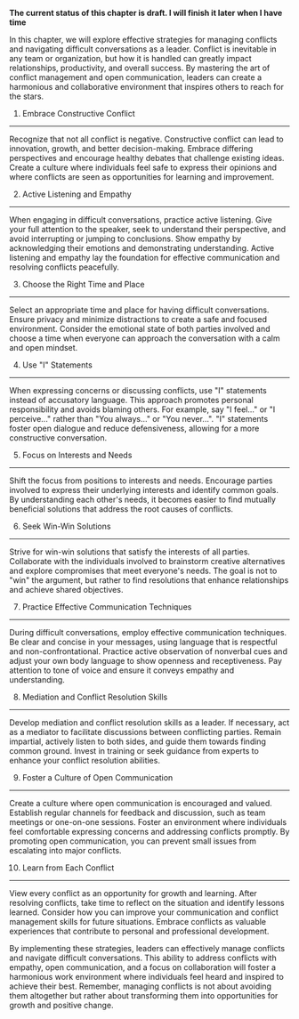**The current status of this chapter is draft. I will finish it later when I have time**

In this chapter, we will explore effective strategies for managing conflicts and navigating difficult conversations as a leader. Conflict is inevitable in any team or organization, but how it is handled can greatly impact relationships, productivity, and overall success. By mastering the art of conflict management and open communication, leaders can create a harmonious and collaborative environment that inspires others to reach for the stars.

1. Embrace Constructive Conflict
--------------------------------

Recognize that not all conflict is negative. Constructive conflict can lead to innovation, growth, and better decision-making. Embrace differing perspectives and encourage healthy debates that challenge existing ideas. Create a culture where individuals feel safe to express their opinions and where conflicts are seen as opportunities for learning and improvement.

2. Active Listening and Empathy
-------------------------------

When engaging in difficult conversations, practice active listening. Give your full attention to the speaker, seek to understand their perspective, and avoid interrupting or jumping to conclusions. Show empathy by acknowledging their emotions and demonstrating understanding. Active listening and empathy lay the foundation for effective communication and resolving conflicts peacefully.

3. Choose the Right Time and Place
----------------------------------

Select an appropriate time and place for having difficult conversations. Ensure privacy and minimize distractions to create a safe and focused environment. Consider the emotional state of both parties involved and choose a time when everyone can approach the conversation with a calm and open mindset.

4. Use "I" Statements
---------------------

When expressing concerns or discussing conflicts, use "I" statements instead of accusatory language. This approach promotes personal responsibility and avoids blaming others. For example, say "I feel..." or "I perceive..." rather than "You always..." or "You never...". "I" statements foster open dialogue and reduce defensiveness, allowing for a more constructive conversation.

5. Focus on Interests and Needs
-------------------------------

Shift the focus from positions to interests and needs. Encourage parties involved to express their underlying interests and identify common goals. By understanding each other's needs, it becomes easier to find mutually beneficial solutions that address the root causes of conflicts.

6. Seek Win-Win Solutions
-------------------------

Strive for win-win solutions that satisfy the interests of all parties. Collaborate with the individuals involved to brainstorm creative alternatives and explore compromises that meet everyone's needs. The goal is not to "win" the argument, but rather to find resolutions that enhance relationships and achieve shared objectives.

7. Practice Effective Communication Techniques
----------------------------------------------

During difficult conversations, employ effective communication techniques. Be clear and concise in your messages, using language that is respectful and non-confrontational. Practice active observation of nonverbal cues and adjust your own body language to show openness and receptiveness. Pay attention to tone of voice and ensure it conveys empathy and understanding.

8. Mediation and Conflict Resolution Skills
-------------------------------------------

Develop mediation and conflict resolution skills as a leader. If necessary, act as a mediator to facilitate discussions between conflicting parties. Remain impartial, actively listen to both sides, and guide them towards finding common ground. Invest in training or seek guidance from experts to enhance your conflict resolution abilities.

9. Foster a Culture of Open Communication
-----------------------------------------

Create a culture where open communication is encouraged and valued. Establish regular channels for feedback and discussion, such as team meetings or one-on-one sessions. Foster an environment where individuals feel comfortable expressing concerns and addressing conflicts promptly. By promoting open communication, you can prevent small issues from escalating into major conflicts.

10. Learn from Each Conflict
----------------------------

View every conflict as an opportunity for growth and learning. After resolving conflicts, take time to reflect on the situation and identify lessons learned. Consider how you can improve your communication and conflict management skills for future situations. Embrace conflicts as valuable experiences that contribute to personal and professional development.

By implementing these strategies, leaders can effectively manage conflicts and navigate difficult conversations. This ability to address conflicts with empathy, open communication, and a focus on collaboration will foster a harmonious work environment where individuals feel heard and inspired to achieve their best. Remember, managing conflicts is not about avoiding them altogether but rather about transforming them into opportunities for growth and positive change.
